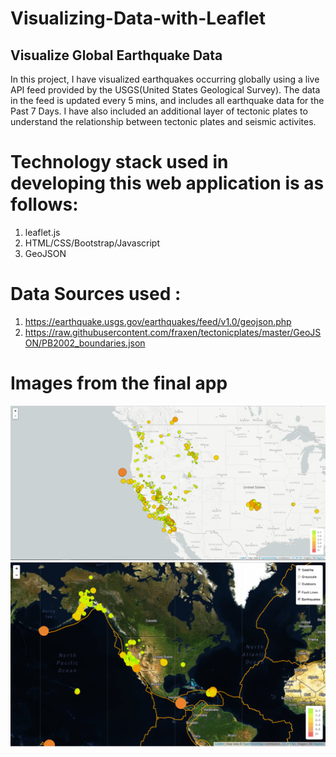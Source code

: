 # Visualizing-Data-with-Leaflet

## Visualize Global Earthquake Data
In this project, I have visualized earthquakes occurring globally using a live API feed provided by the USGS(United States Geological Survey). The data in the feed is updated every 5 mins, and includes all earthquake data for the Past 7 Days. I have also included an additional layer of tectonic plates to understand the relationship between tectonic plates and seismic activites.


# Technology stack used in developing this web application is as follows:
1. leaflet.js
1. HTML/CSS/Bootstrap/Javascript
1. GeoJSON


# Data Sources used :

1. https://earthquake.usgs.gov/earthquakes/feed/v1.0/geojson.php
1. https://raw.githubusercontent.com/fraxen/tectonicplates/master/GeoJSON/PB2002_boundaries.json


# Images from the final app
![2-BasicMap](Images/2-BasicMap.png)
![5-Advanced](Images/5-Advanced.png)
